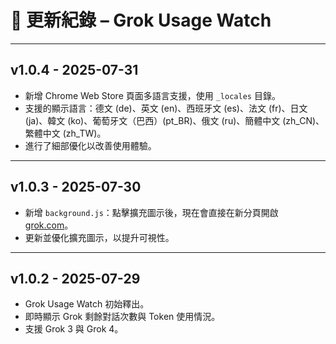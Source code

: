 # 📜 更新紀錄 – Grok Usage Watch

---

## v1.0.4 - 2025-07-31
- 新增 Chrome Web Store 頁面多語言支援，使用 `_locales` 目錄。  
- 支援的顯示語言：德文 (de)、英文 (en)、西班牙文 (es)、法文 (fr)、日文 (ja)、韓文 (ko)、葡萄牙文（巴西）(pt_BR)、俄文 (ru)、簡體中文 (zh_CN)、繁體中文 (zh_TW)。  
- 進行了細部優化以改善使用體驗。

---

## v1.0.3 - 2025-07-30
- 新增 `background.js`：點擊擴充圖示後，現在會直接在新分頁開啟 [grok.com](https://grok.com)。  
- 更新並優化擴充圖示，以提升可視性。  

---

## v1.0.2 - 2025-07-29
- Grok Usage Watch 初始釋出。  
- 即時顯示 Grok 剩餘對話次數與 Token 使用情況。  
- 支援 Grok 3 與 Grok 4。  